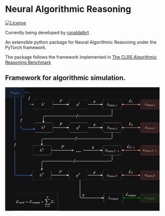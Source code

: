 # Neural Algorithmic Reasoning 
[![License](https://img.shields.io/badge/License-Apache_2.0-blue.svg)](https://opensource.org/licenses/Apache-2.0)

Currently being developed by [ronaldalbrt](https://ronaldalbrt.github.io/)

An extensible python package for Neural Algorithmic Reasoning under the PyTorch framework.

The package follows the framework implemented in [The CLRS Algorithmic Reasoning Benchmark](https://github.com/google-deepmind/clrs)


## Framework for algorithmic simulation.

<img src="images/NAR_arch_dark.jpg" alt="NAR_arch" style="width:500px;"/>
